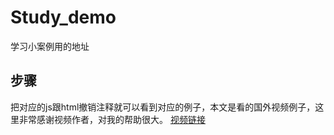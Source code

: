 # Study_demo
学习小案例用的地址

## 步骤
把对应的js跟html撤销注释就可以看到对应的例子，本文是看的国外视频例子，这里非常感谢视频作者，对我的帮助很大。
[视频链接](https://laracasts.com/series/learn-vue-2-step-by-step "悬停显示")
